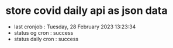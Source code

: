 # store covid daily api as json data

- last cronjob : Tuesday, 28 February 2023 13:23:34
- status og cron : success
- status daily cron : success
      
      